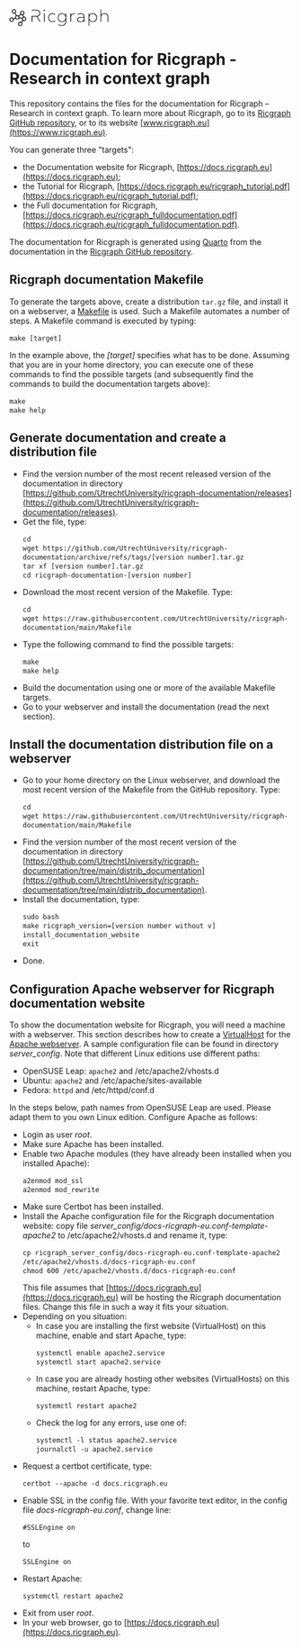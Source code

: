 <img alt="Ricgraph logo" src="https://raw.githubusercontent.com/UtrechtUniversity/ricgraph/refs/heads/main/docs/images/ricgraph_logo.png" height="30">

# Documentation for Ricgraph - Research in context graph

This repository contains the files for the
documentation for Ricgraph – Research in context graph.
To learn more about
Ricgraph, go to its 
[Ricgraph GitHub repository](https://github.com/UtrechtUniversity/ricgraph),
or to its website
[www.ricgraph.eu](https://www.ricgraph.eu).

You can generate three "targets":

* the Documentation website for Ricgraph,
  [https://docs.ricgraph.eu](https://docs.ricgraph.eu);
* the Tutorial for Ricgraph,
  [https://docs.ricgraph.eu/ricgraph_tutorial.pdf](https://docs.ricgraph.eu/ricgraph_tutorial.pdf);
* the Full documentation for Ricgraph,
  [https://docs.ricgraph.eu/ricgraph_fulldocumentation.pdf](https://docs.ricgraph.eu/ricgraph_fulldocumentation.pdf).


The documentation for Ricgraph is generated using
[Quarto](https://www.quarto.org)
from the documentation in the
[Ricgraph GitHub repository](https://github.com/UtrechtUniversity/ricgraph).

## Ricgraph documentation Makefile
To generate the targets above, create a distribution `tar.gz` file, and install it
on a webserver, a [Makefile](https://www.gnu.org/software/make) is used.
Such a Makefile automates a number of steps.
A Makefile command is executed by typing:
```
make [target]
```
In the example above, the *[target]* specifies what has to be done.
Assuming that you are in your home directory, you can
execute one of these commands to find the possible targets
(and subsequently find the commands to build the documentation targets above):
```
make
make help
```


## Generate documentation and create a distribution file

* Find the version number of the most recent released version of the documentation
  in directory
  [https://github.com/UtrechtUniversity/ricgraph-documentation/releases](https://github.com/UtrechtUniversity/ricgraph-documentation/releases).
* Get the file, type:
  ```
  cd
  wget https://github.com/UtrechtUniversity/ricgraph-documentation/archive/refs/tags/[version number].tar.gz
  tar xf [version number].tar.gz
  cd ricgraph-documentation-[version number]
  ```
* Download the most recent version of the Makefile. Type:
  ```
  cd
  wget https://raw.githubusercontent.com/UtrechtUniversity/ricgraph-documentation/main/Makefile
  ```
* Type the following command to find the possible targets:
  ```
  make
  make help
  ```
* Build the documentation using one or more of the available Makefile targets.
* Go to your webserver and install the documentation (read the next section).


## Install the documentation distribution file on a webserver

* Go to your home directory on the Linux webserver, and
  download the most recent version of the Makefile from the GitHub repository. Type:
  ```
  cd
  wget https://raw.githubusercontent.com/UtrechtUniversity/ricgraph-documentation/main/Makefile
  ```
* Find the version number of the most recent version of the documentation
  in directory 
  [https://github.com/UtrechtUniversity/ricgraph-documentation/tree/main/distrib_documentation](https://github.com/UtrechtUniversity/ricgraph-documentation/tree/main/distrib_documentation).
* Install the documentation, type:
  ```
  sudo bash
  make ricgraph_version=[version number without v] install_documentation_website
  exit
  ```
* Done.


## Configuration Apache webserver for Ricgraph documentation website
To show the documentation website for Ricgraph, you will need a machine with a webserver.
This section describes how to create a 
[VirtualHost](https://en.wikipedia.org/wiki/Virtual_hosting) for the 
[Apache webserver](https://httpd.apache.org).
A sample configuration file can be found in directory
*server_config*.
Note that different Linux editions use different paths: 

* OpenSUSE Leap: `apache2` and /etc/apache2/vhosts.d
* Ubuntu: `apache2` and /etc/apache/sites-available
* Fedora: `httpd` and /etc/httpd/conf.d

In the steps below, path names from
OpenSUSE Leap are used. Please adapt them to you own Linux edition.
Configure Apache as follows:

* Login as user *root*.
* Make sure Apache has been installed.
* Enable two Apache modules (they have already been installed when you installed Apache):
  ```
  a2enmod mod_ssl
  a2enmod mod_rewrite
  ```
* Make sure Certbot has been installed.
* Install the Apache configuration file for the Ricgraph documentation website:
  copy file
  *server_config/docs-ricgraph-eu.conf-template-apache2*
  to /etc/apache2/vhosts.d and rename it, type:
  ```
  cp ricgraph_server_config/docs-ricgraph-eu.conf-template-apache2 /etc/apache2/vhosts.d/docs-ricgraph-eu.conf
  chmod 600 /etc/apache2/vhosts.d/docs-ricgraph-eu.conf
  ```
  This file assumes that
  [https://docs.ricgraph.eu](https://docs.ricgraph.eu)
  will be hosting the Ricgraph documentation files.
  Change this file in such a way it fits your situation.
* Depending on you situation:
  * In case you are installing the first website (VirtualHost)
    on this machine, enable and start Apache, type:
    ``` 
    systemctl enable apache2.service
    systemctl start apache2.service
    ```
  * In case you are already hosting other websites (VirtualHosts)
    on this machine, restart Apache, type:
    ```
    systemctl restart apache2
    ```
  * Check the log for any errors, use one of:
    ```
    systemctl -l status apache2.service
    journalctl -u apache2.service
    ```
* Request a certbot certificate, type:
  ```
  certbot --apache -d docs.ricgraph.eu
  ```
* Enable SSL in the config file. With your favorite text editor, in the config file
  *docs-ricgraph-eu.conf*, change line:
  ```
  #SSLEngine on
  ```
  to
  ```
  SSLEngine on
  ```
* Restart Apache:  
  ```
  systemctl restart apache2
  ```
* Exit from user *root*.
* In your web browser, go to
  [https://docs.ricgraph.eu](https://docs.ricgraph.eu).
